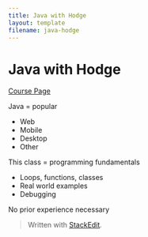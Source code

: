 ```yaml
---
title: Java with Hodge
layout: template
filename: java-hodge
--- 
```


# Java with Hodge
[Course Page](https://www.linkedin.com/learning/learning-java-4/)

Java = popular
* Web
* Mobile
* Desktop
* Other

This class = programming fundamentals
* Loops, functions, classes
* Real world examples
* Debugging

No prior experience necessary


> Written with [StackEdit](https://stackedit.io/).
<!--stackedit_data:
eyJoaXN0b3J5IjpbLTMzMTM5MjEwNCw4NzE2OTA3XX0=
-->